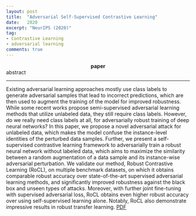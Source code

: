 ```yaml
---
layout: post
title:  "Adversarial Self-Supervised Contrastive Learning"
date:   2020
excerpt: "NeurIPS (2020)"
tag:
- Contrastive Learning
- adversarial learning
comments: true
---
```


<center><b>paper</b> </center> abstract <hr>
Existing adversarial learning approaches mostly use class labels to generate adversarial samples that lead to incorrect predictions, which are then used to augment the training of the model for improved robustness. While some recent works propose semi-supervised adversarial learning methods that utilize unlabeled data, they still require class labels. However, do we really need class labels at all, for adversarially robust training of deep neural networks? In this paper, we propose a novel adversarial attack for unlabeled data, which makes the model confuse the instance-level identities of the perturbed data samples. Further, we present a self-supervised contrastive learning framework to adversarially train a robust neural network without labeled data, which aims to maximize the similarity between a random augmentation of a data sample and its instance-wise adversarial perturbation. We validate our method, Robust Contrastive Learning (RoCL), on multiple benchmark datasets, on which it obtains comparable robust accuracy over state-of-the-art supervised adversarial learning methods, and significantly improved robustness against the black box and unseen types of attacks. Moreover, with further joint fine-tuning with supervised adversarial loss, RoCL obtains even higher robust accuracy over using self-supervised learning alone. Notably, RoCL also demonstrate impressive results in robust transfer learning.
<a href="https://arxiv.org/abs/2006.07589">PDF</a>
 

